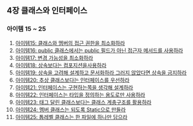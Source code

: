## 4장 클래스와 인터페이스
### 아이템 15 ~ 25
1. [아이템15: 클래스와 멤버의 접근 권한을 최소화하라]()
2. [아이템16: public 클래스에서는 public 필드가 아닌 접근자 메서드를 사용하라]()
3. [아이템17: 변경 가능성을 최소화하라]()
4. [아이템18: 상속보다는 컴포지션을사용하라]()
5. [아이템19: 상속을 고려해 설계하고 문서화하라 그러지 않았다면 상속을 금지하라]()
6. [아이템20: 추상 클래스보다는 인터페이스를 우선하라]()
7. [아이템21: 인터페이스는 구현하는쪽을 생각해 설계하라]()
8. [아이템22: 인터페이스는 타입을 정의하는 용도로만 사용하라]()
9. [아이템23: 태그 달린 클래스보다는 클래스 계충구조를 활용하라]()
10. [아이템24: 멤버 클래스는 되도록 Static으로 만들라]()
11. [아이템25: 톱레벨 클래스는 한 파일에 하나만 담으라]()
